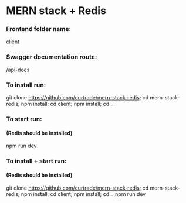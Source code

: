 # MERN stack + Redis

### Frontend folder name:

client

### Swagger documentation route:

/api-docs

### To install run:

git clone https://github.com/curtrade/mern-stack-redis; cd mern-stack-redis; npm install; cd client; npm install; cd ..

### To start run:

#### (Redis should be installed)

npm run dev

### To install + start run:

#### (Redis should be installed)

git clone https://github.com/curtrade/mern-stack-redis; cd mern-stack-redis; npm install; cd client; npm install; cd ..;npm run dev
